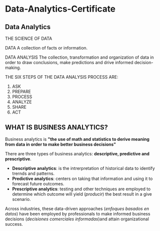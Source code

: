 # Data-Analytics-Certificate

## Data Analytics
THE SCIENCE OF DATA

DATA
A collection of facts or information.

DATA ANALYSIS
The collection, transformation and organization of data in order to draw conclusions, make predictions and drive informed decision-making.

THE SIX STEPS OF THE DATA ANALYSIS PROCESS ARE:
1. ASK
2. PREPARE
3. PROCESS
4. ANALYZE
5. SHARE
6. ACT


## WHAT IS BUSINESS ANALYTICS?

Business analytics is **"the use of math and statistics to derive meaning from data in order to make better business decisions"**

There are three types of business analytics: **descriptive, predictive and prescriptive**.
- **Descriptive analytics**: is the intrerpretation of historical data to identify trernds and patterns.
- **Predictive analytics**: centers on taking that information and using it to forecast future outcomes.
- **Prescriptive analytics**: testing and other techniques are employed to determine which outcome will yield (*producir*) the best result in a give scenario.

Across industries, these data-driven approaches (*enfoques basados en datos*) have been employed by professionals to make informed business decisions (*decisiones comerciales informadas*)and attain organizational success.
